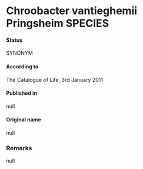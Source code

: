 # Chroobacter vantieghemii Pringsheim SPECIES

#### Status
SYNONYM

#### According to
The Catalogue of Life, 3rd January 2011

#### Published in
null

#### Original name
null

### Remarks
null